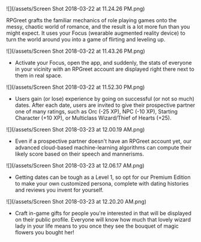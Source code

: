 ![](/assets/Screen Shot 2018-03-22 at 11.24.26 PM.png)

RPGreet grafts the familiar mechanics of role playing games onto the messy, chaotic world of romance, and the result is a lot more fun than you might expect. It uses your Focus \(wearable augmented reality device\) to turn the world around you into a game of flirting and leveling up.

![](/assets/Screen Shot 2018-03-22 at 11.43.26 PM.png)

* Activate your Focus, open the app, and suddenly, the stats of everyone in your vicinity with an RPGreet account are displayed right there next to them in real space.

![](/assets/Screen Shot 2018-03-22 at 11.52.30 PM.png)

* Users gain \(or lose\) experience by going on successful \(or not so much\) dates. After each date, users are invited to give their prospective partner one of many ratings, such as Orc \(-25 XP\), NPC \(-10 XP\), Starting Character \(+10 XP\), or Multiclass Wizard/Thief of Hearts \(+25\).

![](/assets/Screen Shot 2018-03-23 at 12.00.19 AM.png)

* Even if a prospective partner doesn't have an RPGreet account yet, our advanced cloud-based machine-learning algorithms can compute their likely score based on their speech and mannerisms.

![](/assets/Screen Shot 2018-03-23 at 12.06.17 AM.png)

* Getting dates can be tough as a Level 1, so opt for our Premium Edition to make your own customized persona, complete with dating histories and reviews you invent for yourself.

![](/assets/Screen Shot 2018-03-23 at 12.20.20 AM.png)

* Craft in-game gifts for people you're interested in that will be displayed on their public profile. Everyone will know how much that lovely wizard lady in your life means to you once they see the bouquet of magic flowers you bought her!



